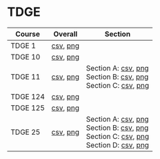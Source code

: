 # TDGE

| Course | Overall | Section |
| ------ | ------- | ------- |
| TDGE 1 | [csv](https://github.com/UCSD-Historical-Enrollment-Data/2024Winter/blob/main/overall/TDGE%201.csv), [png](https://raw.githubusercontent.com/UCSD-Historical-Enrollment-Data/2024Winter/main/plot_overall/TDGE%201.png) |  |
| TDGE 10 | [csv](https://github.com/UCSD-Historical-Enrollment-Data/2024Winter/blob/main/overall/TDGE%2010.csv), [png](https://raw.githubusercontent.com/UCSD-Historical-Enrollment-Data/2024Winter/main/plot_overall/TDGE%2010.png) |  |
| TDGE 11 | [csv](https://github.com/UCSD-Historical-Enrollment-Data/2024Winter/blob/main/overall/TDGE%2011.csv), [png](https://raw.githubusercontent.com/UCSD-Historical-Enrollment-Data/2024Winter/main/plot_overall/TDGE%2011.png) | Section A: [csv](https://github.com/UCSD-Historical-Enrollment-Data/2024Winter/blob/main/section/TDGE%2011_A.csv), [png](https://raw.githubusercontent.com/UCSD-Historical-Enrollment-Data/2024Winter/main/plot_section/TDGE%2011_A.png)<br>Section B: [csv](https://github.com/UCSD-Historical-Enrollment-Data/2024Winter/blob/main/section/TDGE%2011_B.csv), [png](https://raw.githubusercontent.com/UCSD-Historical-Enrollment-Data/2024Winter/main/plot_section/TDGE%2011_B.png)<br>Section C: [csv](https://github.com/UCSD-Historical-Enrollment-Data/2024Winter/blob/main/section/TDGE%2011_C.csv), [png](https://raw.githubusercontent.com/UCSD-Historical-Enrollment-Data/2024Winter/main/plot_section/TDGE%2011_C.png) |
| TDGE 124 | [csv](https://github.com/UCSD-Historical-Enrollment-Data/2024Winter/blob/main/overall/TDGE%20124.csv), [png](https://raw.githubusercontent.com/UCSD-Historical-Enrollment-Data/2024Winter/main/plot_overall/TDGE%20124.png) |  |
| TDGE 125 | [csv](https://github.com/UCSD-Historical-Enrollment-Data/2024Winter/blob/main/overall/TDGE%20125.csv), [png](https://raw.githubusercontent.com/UCSD-Historical-Enrollment-Data/2024Winter/main/plot_overall/TDGE%20125.png) |  |
| TDGE 25 | [csv](https://github.com/UCSD-Historical-Enrollment-Data/2024Winter/blob/main/overall/TDGE%2025.csv), [png](https://raw.githubusercontent.com/UCSD-Historical-Enrollment-Data/2024Winter/main/plot_overall/TDGE%2025.png) | Section A: [csv](https://github.com/UCSD-Historical-Enrollment-Data/2024Winter/blob/main/section/TDGE%2025_A.csv), [png](https://raw.githubusercontent.com/UCSD-Historical-Enrollment-Data/2024Winter/main/plot_section/TDGE%2025_A.png)<br>Section B: [csv](https://github.com/UCSD-Historical-Enrollment-Data/2024Winter/blob/main/section/TDGE%2025_B.csv), [png](https://raw.githubusercontent.com/UCSD-Historical-Enrollment-Data/2024Winter/main/plot_section/TDGE%2025_B.png)<br>Section C: [csv](https://github.com/UCSD-Historical-Enrollment-Data/2024Winter/blob/main/section/TDGE%2025_C.csv), [png](https://raw.githubusercontent.com/UCSD-Historical-Enrollment-Data/2024Winter/main/plot_section/TDGE%2025_C.png)<br>Section D: [csv](https://github.com/UCSD-Historical-Enrollment-Data/2024Winter/blob/main/section/TDGE%2025_D.csv), [png](https://raw.githubusercontent.com/UCSD-Historical-Enrollment-Data/2024Winter/main/plot_section/TDGE%2025_D.png) |
